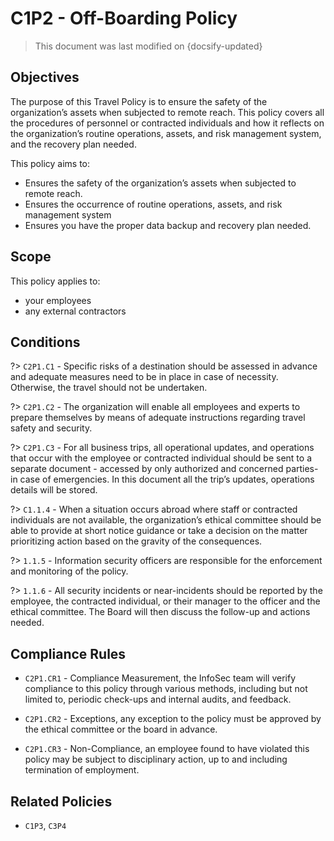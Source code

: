 # C1P2 - Off-Boarding Policy

> This document was last modified on {docsify-updated}

## Objectives

The purpose of this Travel Policy is to ensure the safety of the organization’s assets when subjected to remote reach.
This policy covers all the procedures of personnel or contracted individuals and how it reflects on the organization’s routine operations, assets, and risk management system, and the recovery plan needed.

This policy aims to:

- Ensures the safety of the organization’s assets when subjected to remote reach.
- Ensures the occurrence of routine operations, assets, and risk management system
- Ensures you have the proper data backup and recovery plan needed.

## Scope

This policy applies to:

- your employees
- any external contractors

## Conditions

?> `C2P1.C1` - Specific risks of a destination should be assessed in advance and adequate measures need to be in place in case of necessity. Otherwise, the travel should not be undertaken.

?> `C2P1.C2` - The organization will enable all employees and experts to prepare themselves by means of adequate instructions regarding travel safety and security.

?> `C2P1.C3` - For all business trips, all operational updates, and operations that occur with the employee or contracted individual should be sent to a separate document - accessed by only authorized and concerned parties- in case of emergencies. In this document all the trip’s updates, operations details will be stored.

?> `C1.1.4` - When a situation occurs abroad where staff or contracted individuals are not available, the organization’s ethical committee should be able to provide at short notice guidance or take a decision on the matter prioritizing action based on the gravity of the consequences.

?> `1.1.5` - Information security officers are responsible for the enforcement and monitoring of the policy.

?> `1.1.6` - All security incidents or near-incidents should be reported by the employee, the contracted individual, or their manager to the officer and the ethical committee. The Board will then discuss the follow-up and actions needed.

## Compliance Rules

- `C2P1.CR1` - Compliance Measurement, the InfoSec team will verify compliance to this policy through various methods, including but not limited to, periodic check-ups and internal audits, and feedback.

- `C2P1.CR2` - Exceptions, any exception to the policy must be approved by the ethical committee or the board in advance.

- `C2P1.CR3` - Non-Compliance, an employee found to have violated this policy may be subject to disciplinary action, up to and including termination of employment.

## Related Policies

- `C1P3`, `C3P4`

